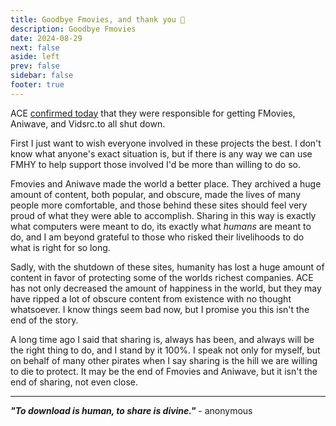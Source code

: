 ```yaml
---
title: Goodbye Fmovies, and thank you 🤍
description: Goodbye Fmovies
date: 2024-08-29
next: false
aside: left
prev: false
sidebar: false
footer: true
---
```


<Post authors="['nbats']"/>

ACE [confirmed today](https://torrentfreak.com/fmovies-piracy-ring-was-shut-down-by-vietnam-assisted-by-ace-240829/) that they were responsible for getting FMovies, Aniwave, and Vidsrc.to all shut down.

First I just want to wish everyone involved in these projects the best. I don't know what anyone's exact situation is, but if there is any way we can use FMHY to help support those involved I'd be more than willing to do so.

Fmovies and Aniwave made the world a better place. They archived a huge amount of content, both popular, and obscure, made the lives of many people more comfortable, and those behind these sites should feel very proud of what they were able to accomplish. Sharing in this way is exactly what computers were meant to do, its exactly what *humans* are meant to do, and I am beyond grateful to those who risked their livelihoods to do what is right for so long.

Sadly, with the shutdown of these sites, humanity has lost a huge amount of content in favor of protecting some of the worlds richest companies. ACE has not only decreased the amount of happiness in the world, but they may have ripped a lot of obscure content from existence with no thought whatsoever. I know things seem bad now, but I promise you this isn't the end of the story. 

A long time ago I said that sharing is, always has been, and always will be the right thing to do, and I stand by it 100%. I speak not only for myself, but on behalf of many other pirates when I say sharing is the hill we are willing to die to protect. It may be the end of Fmovies and Aniwave, but it isn't the end of sharing, not even close.

***

***"To download is human, to share is divine."*** - anonymous
